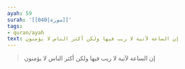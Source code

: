 ```yaml
---
ayah: 59
surah: '[[040|سورة]]'
tags:
- quran/ayah
text: إن الساعة لآتية لا ريب فيها ولكن أكثر الناس لا يؤمنون
---
```

> إن الساعة لآتية لا ريب فيها ولكن أكثر الناس لا يؤمنون
